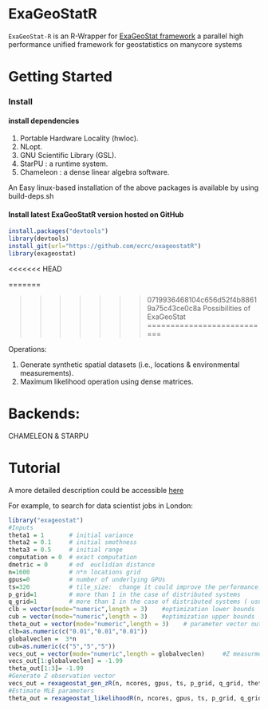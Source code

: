 ExaGeoStatR
===========

`ExaGeoStat-R` is an R-Wrapper for [ExaGeoStat framework]((https://github.com/ecrc/exageostat)) a parallel high performance unified framework for geostatistics on manycore systems

Getting Started
===============

### Install

#### install dependencies
1. Portable Hardware Locality (hwloc).
2. NLopt.
3. GNU Scientific Library (GSL).
4. StarPU : a runtime system.
5. Chameleon : a dense linear algebra software.

An Easy linux-based installation of the above packages is available by using  build-deps.sh


#### Install latest ExaGeoStatR version hosted on GitHub
```r
install.packages("devtools")
library(devtools)
install_git(url="https://github.com/ecrc/exageostatR")
library(exageostat)
```

<<<<<<< HEAD

=======
>>>>>>> 0719936468104c656d52f4b88619a75c43ce0c8a
Possibilities of ExaGeoStat
===========================

Operations:

1. Generate synthetic spatial datasets (i.e., locations & environmental measurements).
2. Maximum likelihood operation using dense matrices.

Backends:
========
CHAMELEON & STARPU

Tutorial
========

A more detailed description could be accessible [here](https://github.com/ecrc/exageostat)

For example, to search for data scientist jobs in London:
```r
library("exageostat")
#Inputs
theta1 = 1       # initial variance
theta2 = 0.1     # initial smothness
theta3 = 0.5     # initial range
computation = 0  # exact computation
dmetric = 0      # ed  euclidian distance
n=1600           # n*n locations grid 
gpus=0           # number of underlying GPUs
ts=320           # tile_size:  change it could improve the performance. No fixed value can be given
p_grid=1         # more than 1 in the case of distributed systems 
q_grid=1         # more than 1 in the case of distributed systems ( usually equals to p_grid)
clb = vector(mode="numeric",length = 3)    #optimization lower bounds
cub = vector(mode="numeric",length = 3)    #optimization upper bounds
theta_out = vector(mode="numeric",length = 3)    # parameter vector output
clb=as.numeric(c("0.01","0.01","0.01"))
globalveclen =  3*n
cub=as.numeric(c("5","5","5"))
vecs_out = vector(mode="numeric",length = globalveclen)     #Z measurments of n locations
vecs_out[1:globalveclen] = -1.99
theta_out[1:3]= -1.99
#Generate Z observation vector
vecs_out = rexageostat_gen_zR(n, ncores, gpus, ts, p_grid, q_grid, theta1, theta2, theta3, computation, dmetric, globalveclen)
#Estimate MLE parameters
theta_out = rexageostat_likelihoodR(n, ncores, gpus, ts, p_grid, q_grid,  vecs_out[1:n],  vecs_out[n+1:(2*n)],  vecs_out[(2*n+1):(3*n)], clb, cub, computation, dmetric)
```
